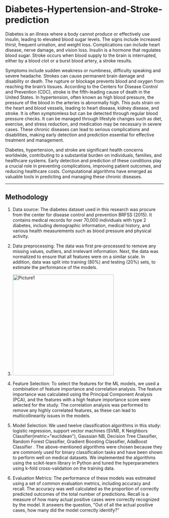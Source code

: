 # Diabetes-Hypertension-and-Stroke-prediction

Diabetes is an illness where a body cannot produce or effectively use insulin, leading to elevated blood sugar levels. The signs include increased thirst, frequent urination, and weight loss. Complications can include heart disease, nerve damage, and vision loss. Insulin is a hormone that regulates blood sugar.
Stroke occurs when blood supply to the brain is interrupted, either by a blood clot or a burst blood artery, a stroke results.

Symptoms include sudden weakness or numbness, difficulty speaking and severe headache. Strokes can cause permanent brain damage and disability or death. The rupture or blockage prevents blood and oxygen from reaching the brain’s tissues. According to the Centers for Disease Control and Prevention (CDC), stroke is the fifth-leading cause of death in the United States.
In hypertension, often known as high blood pressure, the pressure of the blood in the arteries is abnormally high. This puts strain on the heart and blood vessels, leading to heart disease, kidney disease, and stroke. It is often symptomless but can be detected through regular blood pressure checks. 
It can be managed through lifestyle changes such as diet, exercise, and stress reduction, and medication may be necessary in severe cases. These chronic diseases can lead to serious complications and disabilities, making early detection and prediction essential for effective treatment and management.

Diabetes, hypertension, and stroke are significant health concerns worldwide, contributing to a substantial burden on individuals, families, and healthcare systems. Early detection and prediction of these conditions play a crucial role in preventing complications, improving patient outcomes, and reducing healthcare costs. Computational algorithms have emerged as valuable tools in predicting and managing these chronic diseases.

----------------------------------------------------------------------------------------------------------------------------------------------

## Methodology

1. Data source:
The diabetes dataset used in this research was procure from the center for disease control and prevention BRFSS (2015). It contains medical records for over 70,000 individuals with type 2 diabetes, including demographic information, medical history, and various health measurements such as blood pressure and physical activity.

2. Data preprocessing:
The data was first pre-processed to remove any missing values, outliers, and irrelevant information. Next, the data was normalized to ensure that all features were on a similar scale. In addition, data was split into training (80%) and testing (20%) sets, to estimate the performance of the models.

3. <img width="321" alt="Picture1" src="https://github.com/user-attachments/assets/97293256-642b-4196-a1cd-7d4530605a1d" />

4.  Feature Selection:
To select the features for the ML models, we used a combination of feature importance and correlation analysis. The feature importance was calculated using the Principal Component Analysis (PCA), and the features with a high feature importance score were selected for the study. The correlation analysis was performed to remove any highly correlated features, as these can lead to multicollinearity issues in the models.

5.  Model Selection:
We used twelve classification algorithms in this study: logistic regression, support vector machines (SVM), K Neighbors Classifier(metric="euclidean"), Gaussian NB, Decision Tree Classifier, Random Forest Classifier, Gradient Boosting Classifier, AdaBoost Classifier . The above-mentioned algorithms were chosen because they are commonly used for binary classification tasks and have been shown to perform well on medical datasets. We implemented the algorithms using the scikit-learn library in Python and tuned the hyperparameters using k-fold cross-validation on the training data.

6.  Evaluation Metrics:
The performance of these models was estimated using a set of common evaluation metrics, including accuracy and recall. The accuracy was well calculated as the proportion of correctly predicted outcomes of the total number of predictions. Recall is a measure of how many actual positive cases were correctly recognized by the model. It answers the question, "Out of all the actual positive cases, how many did the model correctly identify?"





